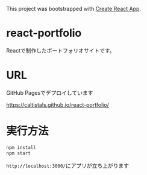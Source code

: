 This project was bootstrapped with [Create React App](https://github.com/facebook/create-react-app).

# react-portfolio
Reactで制作したポートフォリオサイトです。

# URL
GitHub Pagesでデプロイしています

https://caltistals.github.io/react-portfolio/

# 実行方法
```bash
npm install
npm start
```
`http://localhost:3000/`にアプリが立ち上がります

